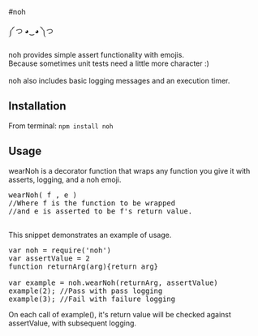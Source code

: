#noh  

༼ つ ◕‿◕ ༽つ

noh provides simple assert functionality with emojis.
</br>
Because sometimes unit tests need a little more character :)
</br>
</br>
noh also includes basic logging messages and an execution timer. </br>

## Installation
From terminal:
`npm install noh`

## Usage
wearNoh is a decorator function that wraps any function you give it with asserts, logging, and a noh emoji.
<pre>
wearNoh( f , e )
//Where f is the function to be wrapped
//and e is asserted to be f's return value.

</pre>
This snippet demonstrates an example of usage.
<pre>
var noh = require('noh')
var assertValue = 2
function returnArg(arg){return arg}

var example = noh.wearNoh(returnArg, assertValue)
example(2); //Pass with pass logging
example(3); //Fail with failure logging
</pre>

On each call of example(), it's return value will be checked against assertValue, with subsequent logging.
